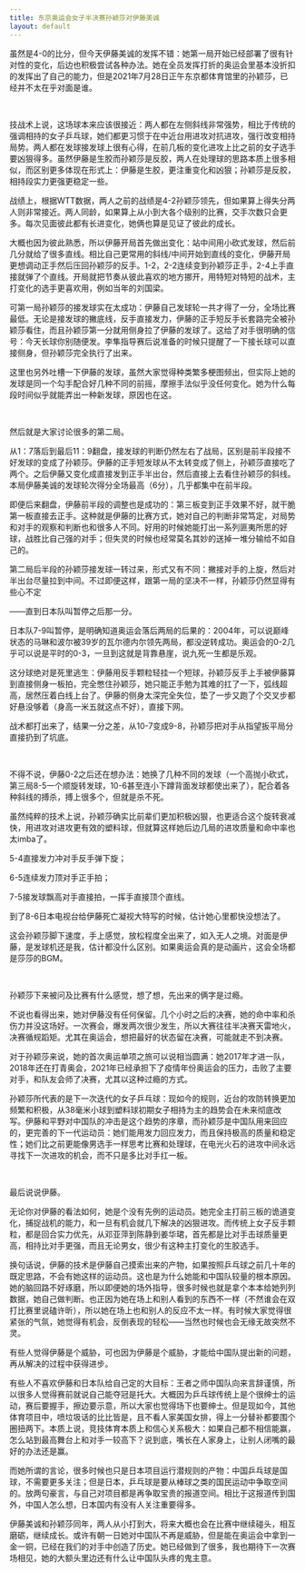 ```yaml
---
title: 东京奥运会女子半决赛孙颖莎对伊藤美诚
layout: default
---
```


虽然是4-0的比分，但今天伊藤美诚的发挥不错：她第一局开始已经部署了很有针对性的变化，后边也积极尝试各种办法。她在全员发挥打折的奥运会里基本没折扣的发挥出了自己的能力，但是2021年7月28日正午东京都体育馆里的孙颖莎，已经并不太在乎对面是谁。

<br>

技战术上说，这场球本来应该很接近：两人都在左侧斜线非常强势，相比于传统的强调相持的女子乒乓球，她们都更习惯于在中近台用进攻对抗进攻，强行改变相持局势。两人都在发球接发球上很有心得，在前几板的变化进攻上比之前的女子选手要凶狠得多。虽然伊藤是生胶而孙颖莎是反胶，两人在处理球的思路本质上很多相似，而区别更多体现在形式上：伊藤是生胶，更注重变化和凶狠；孙颖莎是反胶，相持段实力更强更稳定一些。

战绩上，根据WTT数据，两人之前的战绩是4-2孙颖莎领先，但如果算上得失分两人则非常接近。两人同龄，如果算上从小到大各个级别的比赛，交手次数只会更多。每次见面彼此都有长进变化，她俩也算是见证了彼此的成长。

大概也因为彼此熟悉，所以伊藤开局首先做出变化：站中间用小砍式发球，然后前几分就给了很多直线。相比自己更常用的斜线/中间开始到直线的变化，伊藤开局更想调动正手然后压回孙颖莎的反手。1-2，2-2连续变到孙颖莎正手，2-4上手直接就弹了个直线。开局就把节奏从彼此喜欢的地方挪开，用特短对特短的战术，主打变化的选手更喜欢用，例如当年的刘国梁。

可第一局孙颖莎的接发球实在太成功：伊藤自己发球轮一共才得了一分，全场比赛最低。无论是接发球的撇底线，反手直接发力，伊藤的正手短反手长套路完全被孙颖莎看住，而且孙颖莎第一分就用侧身拉了伊藤的发球了。这给了对手很明确的信号：今天长球你别随便发。李隼指导赛后说准备的时候只提醒了一下接长球可以直接侧身，但孙颖莎完全执行了出来。

这里也另外吐槽一下伊藤的发球，虽然大家觉得种类繁多梗图频出，但实际上她的发球是同一个勾手配合好几种不同的前摇，摩擦手法似乎没任何变化。她为什么每段时间似乎就能弄出一种新发球，原因也在这。

<br>

然后就是大家讨论很多的第二局。

从1：7落后到最后11：9翻盘，接发球的判断仍然左右了战局，区别是前半段接不好发球的变成了孙颖莎。伊藤的正手短发球从不太转变成了侧上，孙颖莎直接吃了两个。之后伊藤又变化成直接发到正手半出台，然后直接上去看住孙颖莎的斜线。本局伊藤美诚的发球轮次得分全场最高（6分），几乎都集中在前半段。

即便后来翻盘，伊藤前半段的调整也是成功的：第三板变到正手效果不好，就干脆第一板直接去正手。这种就是伊藤的比赛方式，她对自己的判断非常笃定，对局势和对手的观察和判断也和很多人不同。好用的时候她能打出一系列匪夷所思的好球，战胜比自己强的对手；但失灵的时候也经常莫名其妙的送掉一堆分输给不如自己的。

第二局后半段的孙颖莎接发球一转过来，形式又有不同：撇接对手的上旋，然后对半出台尽量拉到中间。不过即便这样，跟第一局的坚决不一样，孙颖莎仍然显得有些心不定

——直到日本队叫暂停之后那一分。

日本队7-9叫暂停，是明确知道奥运会落后两局的后果的：2004年，可以说巅峰状态的马琳和波尔被39岁的瓦尔德内尔领先两局，都没逆转成功。奥运会的0-2几乎可以说是平时的0-3，一旦到这就是背靠悬崖，说九死一生都是乐观。

这分球绝对是死里逃生：伊藤用反手颗粒轻挂一个短球，孙颖莎反手上手被伊藤算到直接侧身一板拍，完全憋住孙颖莎，她只能正手勉为其难的扛了一下，弧线超高，居然压着白线上台了。伊藤的侧身太深完全失位，垫了一步又跑了个交叉步都好悬没够着（身高一米五就这点不好），直接下网。

战术都打出来了，结果一分之差，从10-7变成9-8，孙颖莎把对手从指望扳平局分直接扔到了坑底。

<br>

不得不说，伊藤0-2之后还在想办法：她换了几种不同的发球（一个高抛小砍式，第三局8-5一个顺旋转发球，10-6甚至连小下蹲背面发球都使出来了），配合着各种斜线的搏杀，搏上很多个，但就是杀不死。

虽然纯粹的技术上说，孙颖莎确实比前辈们更加积极凶狠，也更适合这个旋转衰减快，用进攻对进攻更有效的塑料球，但就算这样她后边几局的进攻质量和命中率也太imba了。

5-4直接发力冲对手反手弹下旋；

6-5连续发力顶对手正手拍；

7-5接发球飘高对手直接拍，一挥手直接顶个直线。

到了8-6日本电视台给伊藤死亡凝视大特写的时候，估计她心里都快没想法了。

这会孙颖莎脚下速度，手上感觉，放松程度全出来了，如入无人之境。对面是伊藤，是发球机还是我，估计都没什么区别。如果奥运会真的是动画片，这会全场都是莎莎的BGM。

<br>

孙颖莎下来被问及比赛有什么感觉，想了想，先出来的俩字是过瘾。

不说也看得出来，她对伊藤没有任何保留。几个小时之后的决赛，她的命中率和杀伤力并没这场好。一次赛会，爆发两次很少发生，所以大赛往往半决赛天雷地火，决赛循规蹈矩。尤其在奥运会，想把最好的状态留在决赛，可能就走不到决赛。

对于孙颖莎来说，她的首次奥运单项之旅可以说相当圆满：她2017年才进一队，2018年还在打青奥会，2021年已经承担下了疫情年份奥运会的压力，击败了主要对手，和队友会师了决赛，尤其以这种过瘾的方式。

孙颖莎所代表的是下一次迭代的女子乒乓球：现如今的规则，近台的攻防转换更加频繁和积极，从38毫米小球到塑料球初期女子相持为主的趋势会在未来彻底改写。伊藤和平野对中国队的冲击是这个趋势的序章，而孙颖莎是中国队用来回应的，更完善的下一代运动员：她们能用发力回应发力，而且保持极高的质量和稳定性；她们比之前更能像男选手一样思考比赛和处理球，在电光火石的进攻中间永远寻找下一次进攻的机会，而不只是多比对手扛一板。

<br>

最后说说伊藤。

无论你对伊藤的看法如何，她是个没有先例的运动员。她完全主打前三板的诡道变化，捕捉战机的能力，和一旦有机会就几下解决的凶狠进攻。而传统上女子反手颗粒，都是回合实力优先，从邓亚萍到陈静到姜华珺，首先都是比对手击球质量更高，相持比对手更强，而且无论男女，很少有这种主打变化的生胶选手。

换句话说，伊藤的技术是伊藤自己摸索出来的产物，如果按照乒乓球之前几十年的既定思路，不会有她这样的运动员。这也是为什么她能和中国队较量的根本原因。她的脑回路不好琢磨，所以即便她的场外指导，很多时候也就是拿个本本给她列列数据，她自己做判断。也正因为她在场上和别人看到的东西不一样（不然谁会在双打比赛里说磕许昕），所以她在场上也和别人的反应不太一样。有时候大家觉得很紧张的气氛，她觉得有机会，反倒表现的轻松——当然也时候也会无缘无故突然不灵。

有些人觉得伊藤是个威胁，可也因为伊藤是个威胁，才能给中国队提出新的问题，再从解决的过程中获得进步。

有些人不喜欢伊藤和日本队给自己定的大目标：王者之师中国队向来言辞谨慎，所以很多人觉得赛前就说自己能夺冠是托大。大概因为乒乓球传统上是个很绅士的运动，赛后要握手，擦边要示意，所以大家也觉得场下也要绅士。但是现如今，其他体育项目中，喷垃圾话的比比皆是，且不看人家美国女排，得上一分替补都要围个圈扭两下。本质上说，竞技体育本质上和信心关系极大：如果自己都不相信能赢，怎么站到最高舞台上和对手一较高下？说到底，嘴长在人家身上，让别人闭嘴的最好的办法还是赢。

而她所谓的言论，很多时候也只是日本项目运行潜规则的产物：中国乒乓球是国球，不需要更多关注；但是日本，乒乓球是要从棒球之类的国民运动中争取空间的。放两句豪言，与自己对项目都是再争取宝贵的报道空间。相比于这报道传到国外，中国人怎么想，日本国内有没有人关注重要得多。

伊藤美诚和孙颖莎同年，两人从小打到大，将来大概也会在比赛中继续碰头，相互磨砺，继续成长。或许有朝一日她对中国队不再是威胁，但是能在奥运会中拿到一金一铜，已经在我们的对手中创造了历史。她已经做到了很多，我也期待下一次赛场相见，她的大额头里边还有什么让中国队头疼的鬼主意。